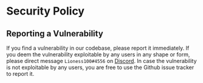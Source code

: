 # Security Policy

## Reporting a Vulnerability

If you find a vulnerability in our codebase, please report it immediately.
If you deem the vulnerability exploitable by any users in any shape or form, please direct message `Lioness100#4556` on [Discord](https://discord.com).
In case the vulnerability is not exploitable by any users, you are free to use the Github issue tracker to report it.
